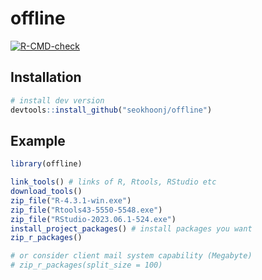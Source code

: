 
# offline

<!-- badges: start -->
[![R-CMD-check](https://github.com/seokhoonj/offline/actions/workflows/R-CMD-check.yaml/badge.svg)](https://github.com/seokhoonj/offline/actions/workflows/R-CMD-check.yaml)
<!-- badges: end -->

## Installation

``` r
# install dev version
devtools::install_github("seokhoonj/offline")
```

## Example

``` r
library(offline)

link_tools() # links of R, Rtools, RStudio etc 
download_tools()
zip_file("R-4.3.1-win.exe")
zip_file("Rtools43-5550-5548.exe")
zip_file("RStudio-2023.06.1-524.exe")
install_project_packages() # install packages you want
zip_r_packages()

# or consider client mail system capability (Megabyte)
# zip_r_packages(split_size = 100) 
```

